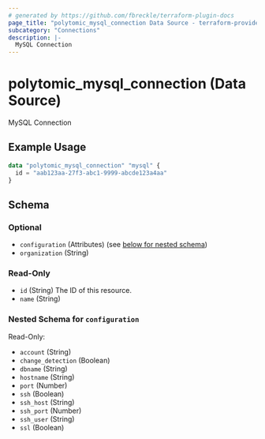 ```yaml
---
# generated by https://github.com/fbreckle/terraform-plugin-docs
page_title: "polytomic_mysql_connection Data Source - terraform-provider-polytomic"
subcategory: "Connections"
description: |-
  MySQL Connection
---
```


# polytomic_mysql_connection (Data Source)

MySQL Connection

## Example Usage

```terraform
data "polytomic_mysql_connection" "mysql" {
  id = "aab123aa-27f3-abc1-9999-abcde123a4aa"
}
```

<!-- schema generated by tfplugindocs -->
## Schema

### Optional

- `configuration` (Attributes) (see [below for nested schema](#nestedatt--configuration))
- `organization` (String)

### Read-Only

- `id` (String) The ID of this resource.
- `name` (String)

<a id="nestedatt--configuration"></a>
### Nested Schema for `configuration`

Read-Only:

- `account` (String)
- `change_detection` (Boolean)
- `dbname` (String)
- `hostname` (String)
- `port` (Number)
- `ssh` (Boolean)
- `ssh_host` (String)
- `ssh_port` (Number)
- `ssh_user` (String)
- `ssl` (Boolean)


